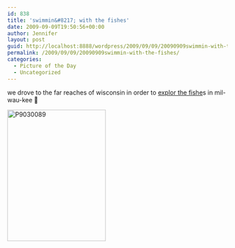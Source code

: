 ```yaml
---
id: 838
title: 'swimmin&#8217; with the fishes'
date: 2009-09-09T19:50:56+00:00
author: Jennifer
layout: post
guid: http://localhost:8888/wordpress/2009/09/09/20090909swimmin-with-the-fishes/
permalink: /2009/09/09/20090909swimmin-with-the-fishes/
categories:
  - Picture of the Day
  - Uncategorized
---
```

we drove to the far reaches of wisconsin in order to [explor the fishe](http://www.flickr.com/photos/jenniferandJennifers_photos/sets/72157622325154016/ "explor the fishe")s in mil-wau-kee 🙂
  
<img class="alignnone size-medium wp-image-393" title="P9030089" src="http://www.madcitythree.com/wp-content/uploads/2009/09/P9030089-225x300.jpg" alt="P9030089" width="225" height="300" />